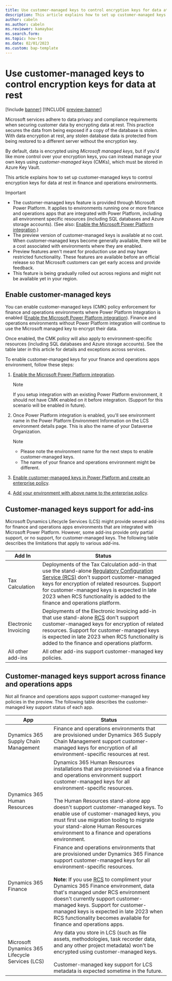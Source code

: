 ```yaml
---
title: Use customer-managed keys to control encryption keys for data at rest
description: This article explains how to set up customer-managed keys for finance and operations environments to control encryption keys for data at rest.
author: cabeln
ms.author: cabeln
ms.reviewer: kamaybac
ms.search.form:
ms.topic: how-to
ms.date: 02/01/2023
ms.custom: bap-template
---
```


# Use customer-managed keys to control encryption keys for data at rest

[!include [banner](../includes/banner.md)]
[!INCLUDE [preview-banner](../includes/preview-banner.md)]

Microsoft services adhere to data privacy and compliance requirements when securing customer data by encrypting data at rest. This practice secures the data from being exposed if a copy of the database is stolen. With data encryption at rest, any stolen database data is protected from being restored to a different server without the encryption key.

By default, data is encrypted using *Microsoft managed keys*, but if you'd like more control over your encryption keys, you can instead manage your own keys using *customer-managed keys* (CMKs), which must be stored in Azure Key Vault.

This article explains how to set up customer-managed keys to control encryption keys for data at rest in finance and operations environments.

> [!IMPORTANT]
>
> - The customer-managed keys feature is provided through Microsoft Power Platform. It applies to environments running one or more finance and operations apps that are integrated with Power Platform, including all environment specific resources (including SQL databases and Azure storage accounts). (See also: [Enable the Microsoft Power Platform integration](../../dev-itpro/power-platform/enable-power-platform-integration.md).)
> - The preview version of customer-managed keys is available at no cost. When customer-managed keys become generally available, there will be a cost associated with environments where they are enabled.
> - Preview features aren't meant for production use and may have restricted functionality. These features are available before an official release so that Microsoft customers can get early access and provide feedback.
> - This feature is being gradually rolled out across regions and might not be available yet in your region.

## Enable customer-managed keys

You can enable customer-managed keys (CMK) policy enforcement for finance and operations environments where Power Platform Integration is enabled ([Enable the Microsoft Power Platform integration](../../dev-itpro/power-platform/enable-power-platform-integration.md)). Finance and operations environments without Power Platform integration will continue to use the Microsoft managed key to encrypt their data.

Once enabled, the CMK policy will also apply to environment-specific resources (including SQL databases and Azure storage accounts). See the table later in this article for details and exceptions across services.

To enable customer-managed keys for your finance and operations apps environment, follow these steps:

1. [Enable the Microsoft Power Platform integration](../../dev-itpro/power-platform/enable-power-platform-integration.md).

    > [!NOTE]
    >
    > If you setup integration with an existing Power Platform environment, it should not have CMK enabled on it before integration. (Support for this scenario will be enabled in future).

1. Once Power Platform integration is enabled, you'll see environment name in the Power Platform Environment Information on the LCS environment details page. This is also the name of your Dataverse Organization.

    > [!NOTE]
    >
    > - Please note the environment name for the next steps to enable customer-managed keys.
    > - The name of your finance and operations environment might be different.

1. [Enable customer-managed keys in Power Platform and create an enterprise policy](/power-platform/admin/customer-managed-key). <!-- confirm this is available before publish: [**Review link**](<https://review.learn.microsoft.com/en-us/power-platform/admin/customer-managed-key?branch=matp-3069441>) -->

1. [Add your environment with above name to the enterprise policy](/power-platform/admin/customer-managed-key#add-an-environment-to-the-enterprise-policy-to-encrypt-data). <!-- confirm this is available before publish: [**Review link**](<https://review.learn.microsoft.com/en-us/power-platform/admin/customer-managed-key?branch=matp-3069441#add-an-environment-to-the-enterprise-policy-to-encrypt-data>) -->

## Customer-managed keys support for add-ins

Microsoft Dynamics Lifecycle Services (LCS) might provide several add-ins for finance and operations apps environments that are integrated with Microsoft Power Platform. However, some add-ins provide only partial support, or no support, for customer-managed keys. The following table describes the limitations that apply to various add-ins.

| Add In |Status |
| --- | --- |
|Tax Calculation | Deployments of the Tax Calculation add-in that use the stand-alone [Regulatory Configuration Service (RCS)](../../../finance/localizations/rcs-overview.md) don't support customer-managed keys for encryption of related resources. Support for customer-managed keys is expected in late 2023 when RCS functionality is added to the finance and operations platform. |
|Electronic Invoicing | Deployments of the Electronic Invoicing add-in that use stand-alone [RCS](../../../finance/localizations/rcs-overview.md) don't support customer-managed keys for encryption of related resources. Support for customer-managed keys is expected in late 2023 when RCS functionality is added to the finance and operations platform. |
|All other add-ins | All other add-ins support customer-managed key policies. |

## Customer-managed keys support across finance and operations apps

Not all finance and operations apps support customer-managed key policies in the preview. The following table describes the customer-managed key support status of each app.

| App | Status |
| --- | --- |
| Dynamics 365 Supply Chain Management | Finance and operations environments that are provisioned under Dynamics 365 Supply Chain Management support customer-managed keys for encryption of all environment-specific resources at rest. |
| Dynamics 365 Human Resources | Dynamics 365 Human Resources installations that are provisioned via a finance and operations environment support customer-managed keys for all environment-specific resources.<br/><br/>The Human Resources stand-alone app doesn't support customer-managed keys. To enable use of customer-managed keys, you must first use migration tooling to migrate your stand-alone Human Resources environment to a finance and operations environment. |
| Dynamics 365 Finance | Finance and operations environments that are provisioned under Dynamics 365 Finance support customer-managed keys for all environment-specific resources.<br/><br/>**Note:** If you use [RCS](../../../finance/localizations/rcs-overview.md) to compliment your Dynamics 365 Finance environment, data that's managed under RCS environment doesn't currently support customer-managed keys. Support for customer-managed keys is expected in late 2023 when RCS functionality becomes available for finance and operations apps. |
| Microsoft Dynamics 365 Lifecycle Services (LCS) | Any data you store in LCS (such as file assets, methodologies, task recorder data, and any other project metadata) won't be encrypted using customer-managed keys.<br/><br/>Customer-managed key support for LCS metadata is expected sometime in the future. |

